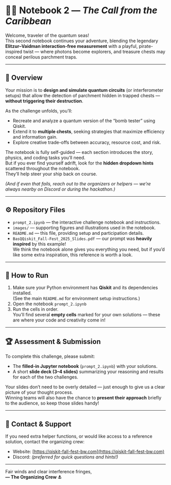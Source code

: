# 🏴‍☠️ Notebook 2 — *The Call from the Caribbean*

Welcome, traveler of the quantum seas!  
This second notebook continues your adventure, blending the legendary **Elitzur–Vaidman interaction-free measurement** with a playful, pirate-inspired twist — where photons become explorers, and treasure chests may conceal perilous parchment traps.

---

## 🧭 Overview

Your mission is to **design and simulate quantum circuits** (or interferometer setups) that allow the detection of parchment hidden in trapped chests — **without triggering their destruction**.  

As the challenge unfolds, you’ll:
- Recreate and analyze a quantum version of the “bomb tester” using Qiskit.  
- Extend it to **multiple chests**, seeking strategies that maximize efficiency and information gain.  
- Explore creative trade-offs between accuracy, resource cost, and risk.  

The notebook is fully self-guided — each section introduces the story, physics, and coding tasks you’ll need.  
But if you ever find yourself adrift, look for the **hidden dropdown hints** scattered throughout the notebook.  
They’ll help steer your ship back on course.  

*(And if even that fails, reach out to the organizers or helpers — we’re always nearby on Discord or during the hackathon.)*

---

## ⚙️ Repository Files

- `prompt_2.ipynb` — the interactive challenge notebook and instructions.  
- `images/` — supporting figures and illustrations used in the notebook.  
- `README.md` — this file, providing setup and participation details.  
- `BasQQiskit_Fall-Fest_2025_Slides.pdf` — our prompt was **heavily inspired** by this example!  
  We think the notebook alone gives you everything you need, but if you’d like some extra inspiration, this reference is worth a look.

---

## 🧪 How to Run

1. Make sure your Python environment has **Qiskit** and its dependencies installed.  
   (See the main `README.md` for environment setup instructions.)  
2. Open the notebook `prompt_2.ipynb`
3. Run the cells in order.  
You’ll find several **empty cells** marked for your own solutions — these are where your code and creativity come in!

---

## 🏆 Assessment & Submission

To complete this challenge, please submit:
- The **filled-in Jupyter notebook** (`prompt_2.ipynb`) with your solutions.  
- A short **slide deck (3–4 slides)** summarizing your reasoning and results for each of the two challenges.  

Your slides don’t need to be overly detailed — just enough to give us a clear picture of your thought process.  
Winning teams will also have the chance to **present their approach** briefly to the audience, so keep those slides handy!

---

## 📡 Contact & Support

If you need extra helper functions, or would like access to a reference solution, contact the organizing crew:  
- Website: [https://qiskit-fall-fest-bw.com](https://qiskit-fall-fest-bw.com)  
- Discord: *(preferred for quick questions and hints!)*  

---

Fair winds and clear interference fringes,  
**— The Organizing Crew ⚓**


